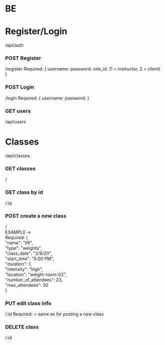 # BE

# Register/Login
/api/auth

### POST Register
/register
Required: {
  username:
  password:
  role_id: (1 = instructor, 2 = client)
}

### POST Login
/login
Required: {
  username:
  password:
}


### GET users
/api/users


# Classes
/api/classes
### GET classes
/

### GET class by id
/:id

### POST create a new class
/  
EXAMPLE ->  
 Required: {  
  "name": "lift",  
	"type": "weights",  
	"class_date": "2/8/20",  
	"start_time": "5:00 PM",  
	"duration": 1,  
	"intensity": "high",  
	"location": "weight-room-02",  
	"number_of_attendees": 23,  
	"max_attendees": 30  
}

### PUT edit class info
/:id
Required: = same as for posting a new class

### DELETE class
/:id
